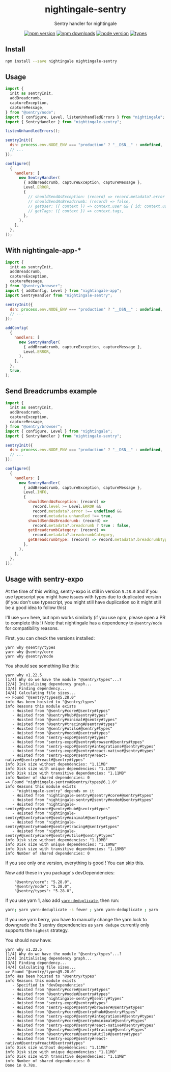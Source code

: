 <h1 align="center">
  nightingale-sentry
</h1>

<p align="center">
  Sentry handler for nightingale
</p>

<p align="center">
  <a href="https://npmjs.org/package/nightingale-sentry"><img src="https://img.shields.io/npm/v/nightingale-sentry.svg?style=flat-square" alt="npm version"></a>
  <a href="https://npmjs.org/package/nightingale-sentry"><img src="https://img.shields.io/npm/dw/nightingale-sentry.svg?style=flat-square" alt="npm downloads"></a>
  <a href="https://npmjs.org/package/nightingale-sentry"><img src="https://img.shields.io/node/v/nightingale-sentry.svg?style=flat-square" alt="node version"></a>
  <a href="https://npmjs.org/package/nightingale-sentry"><img src="https://img.shields.io/npm/types/nightingale-sentry.svg?style=flat-square" alt="types"></a>
</p>

## Install

```sh
npm install --save nightingale nightingale-sentry
```

## Usage

```js
import {
  init as sentryInit,
  addBreadcrumb,
  captureException,
  captureMessage,
} from "@sentry/node";
import { configure, Level, listenUnhandledErrors } from "nightingale";
import { SentryHandler } from "nightingale-sentry";

listenUnhandledErrors();

sentryInit({
  dsn: process.env.NODE_ENV === "production" ? "__DSN__" : undefined,
  // ...
});

configure([
  {
    handlers: [
      new SentryHandler(
        { addBreadcrumb, captureException, captureMessage },
        Level.ERROR,
        {
          // shouldSendAsException: (record) => record.metadata?.error !== undefined && record.metadata.unhandled !== true,
          // shouldSendAsBreadcrumb: (record) => false,
          // getUser: ({ context }) => context.user && { id: context.user.id },
          // getTags: ({ context }) => context.tags,
        },
      ),
    ],
  },
]);
```

## With nightingale-app-\*

```js
import {
  init as sentryInit,
  addBreadcrumb,
  captureException,
  captureMessage,
} from "@sentry/browser";
import { addConfig, Level } from "nightingale-app";
import SentryHandler from "nightingale-sentry";

sentryInit({
  dsn: process.env.NODE_ENV === "production" ? "__DSN__" : undefined,
  // ...
});

addConfig(
  {
    handlers: [
      new SentryHandler(
        { addBreadcrumb, captureException, captureMessage },
        Level.ERROR,
      ),
    ],
  },
  true,
);
```

## Send Breadcrumbs example

```js
import {
  init as sentryInit,
  addBreadcrumb,
  captureException,
  captureMessage,
} from "@sentry/browser";
import { configure, Level } from "nightingale";
import { SentryHandler } from "nightingale-sentry";

sentryInit({
  dsn: process.env.NODE_ENV === "production" ? "__DSN__" : undefined,
  // ...
});

configure([
  {
    handlers: [
      new SentryHandler(
        { addBreadcrumb, captureException, captureMessage },
        Level.INFO,
        {
          shouldSendAsException: (record) =>
            record.level >= Level.ERROR &&
            record.metadata?.error !== undefined &&
            record.metadata.unhandled !== true,
          shouldSendAsBreadcrumb: (record) =>
            record.metadata?.breadcrumb ? true : false,
          getBreadcrumbCategory: (record) =>
            record.metadata?.breadcrumbCategory,
          getBreadcrumbType: (record) => record.metadata?.breadcrumbType,
        },
      ),
    ],
  },
]);
```

## Usage with sentry-expo

At the time of this writing, sentry-expo is still in version `5.28.0` and if you use typescript you might have issues with types due to duplicated version (if you don't use typescript, you might still have duplication so it might still be a good idea to follow this)

I'll use `yarn` here, but npm works similarly (if you use npm, please open a PR to complete this !)
Note that nightingale has a dependency to `@sentry/node` for compatibility reasons.

First, you can check the versions installed:

```
yarn why @sentry/types
yarn why @sentry/core
yarn why @sentry/node
```

You should see something like this:

```
yarn why v1.22.5
[1/4] Why do we have the module "@sentry/types"...?
[2/4] Initialising dependency graph...
[3/4] Finding dependency...
[4/4] Calculating file sizes...
=> Found "@sentry/types@5.28.0"
info Has been hoisted to "@sentry/types"
info Reasons this module exists
   - Hoisted from "@sentry#core#@sentry#types"
   - Hoisted from "@sentry#hub#@sentry#types"
   - Hoisted from "@sentry#minimal#@sentry#types"
   - Hoisted from "@sentry#tracing#@sentry#types"
   - Hoisted from "@sentry#utils#@sentry#types"
   - Hoisted from "@sentry#node#@sentry#types"
   - Hoisted from "sentry-expo#@sentry#types"
   - Hoisted from "sentry-expo#@sentry#browser#@sentry#types"
   - Hoisted from "sentry-expo#@sentry#integrations#@sentry#types"
   - Hoisted from "sentry-expo#@sentry#react-native#@sentry#types"
   - Hoisted from "sentry-expo#@sentry#react-native#@sentry#react#@sentry#types"
info Disk size without dependencies: "1.11MB"
info Disk size with unique dependencies: "1.11MB"
info Disk size with transitive dependencies: "1.11MB"
info Number of shared dependencies: 0
=> Found "nightingale-sentry#@sentry/types@6.1.0"
info Reasons this module exists
   - "nightingale-sentry" depends on it
   - Hoisted from "nightingale-sentry#@sentry#core#@sentry#types"
   - Hoisted from "nightingale-sentry#@sentry#node#@sentry#types"
   - Hoisted from "nightingale-sentry#@sentry#core#@sentry#hub#@sentry#types"
   - Hoisted from "nightingale-sentry#@sentry#core#@sentry#minimal#@sentry#types"
   - Hoisted from "nightingale-sentry#@sentry#node#@sentry#tracing#@sentry#types"
   - Hoisted from "nightingale-sentry#@sentry#core#@sentry#utils#@sentry#types"
info Disk size without dependencies: "1.19MB"
info Disk size with unique dependencies: "1.19MB"
info Disk size with transitive dependencies: "1.19MB"
info Number of shared dependencies: 0
```

If you see only one version, everything is good ! You can skip this.

Now add these in you package's devDependencies:

```
    "@sentry/core": "5.28.0",
    "@sentry/node": "5.28.0",
    "@sentry/types": "5.28.0",
```

If you use yarn 1, also add [`yarn-deduplicate`](https://www.npmjs.com/package/yarn-deduplicate), then run:

```sh
yarn; yarn yarn-deduplicate -s fewer ; yarn yarn-deduplicate ; yarn
```

If you use yarn berry, you have to manually change the yarn.lock to downgrade the 3 sentry dependencies as `yarn dedupe` currently only supports the `highest` strategy.

You should now have:

```
yarn why v1.22.5
[1/4] Why do we have the module "@sentry/types"...?
[2/4] Initialising dependency graph...
[3/4] Finding dependency...
[4/4] Calculating file sizes...
=> Found "@sentry/types@5.28.0"
info Has been hoisted to "@sentry/types"
info Reasons this module exists
   - Specified in "devDependencies"
   - Hoisted from "@sentry#core#@sentry#types"
   - Hoisted from "@sentry#node#@sentry#types"
   - Hoisted from "nightingale-sentry#@sentry#types"
   - Hoisted from "sentry-expo#@sentry#types"
   - Hoisted from "sentry-expo#@sentry#browser#@sentry#types"
   - Hoisted from "@sentry#core#@sentry#hub#@sentry#types"
   - Hoisted from "sentry-expo#@sentry#integrations#@sentry#types"
   - Hoisted from "@sentry#core#@sentry#minimal#@sentry#types"
   - Hoisted from "sentry-expo#@sentry#react-native#@sentry#types"
   - Hoisted from "@sentry#node#@sentry#tracing#@sentry#types"
   - Hoisted from "@sentry#core#@sentry#utils#@sentry#types"
   - Hoisted from "sentry-expo#@sentry#react-native#@sentry#react#@sentry#types"
info Disk size without dependencies: "1.11MB"
info Disk size with unique dependencies: "1.11MB"
info Disk size with transitive dependencies: "1.11MB"
info Number of shared dependencies: 0
Done in 0.78s.
```
